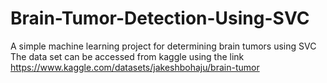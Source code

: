 # Brain-Tumor-Detection-Using-SVC
A simple machine learning project for determining brain tumors using SVC
The data set can be accessed from kaggle using the link https://www.kaggle.com/datasets/jakeshbohaju/brain-tumor
